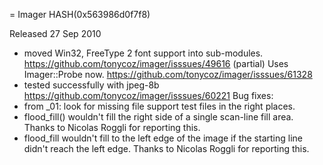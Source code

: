 = Imager HASH(0x563986d0f7f8)

Released 27 Sep 2010

- moved Win32, FreeType 2 font support into sub-modules. https://github.com/tonycoz/imager/isssues/49616 (partial) Uses Imager::Probe now. https://github.com/tonycoz/imager/isssues/61328 
- tested successfully with jpeg-8b https://github.com/tonycoz/imager/isssues/60221 Bug fixes: 
- from _01: look for missing file support test files in the right places. 
- flood_fill() wouldn't fill the right side of a single scan-line fill area. Thanks to Nicolas Roggli for reporting this. 
- flood_fill wouldn't fill to the left edge of the image if the starting line didn't reach the left edge. Thanks to Nicolas Roggli for reporting this.